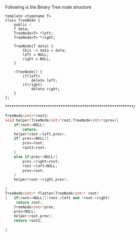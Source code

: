    Following is the Binary Tree node structure
    
    template <typename T>
    class TreeNode {
        public :
        T data;
        TreeNode<T> *left;
        TreeNode<T> *right;

        TreeNode(T data) {
            this -> data = data;
            left = NULL;
            right = NULL;
        }

        ~TreeNode() {
            if(left)
                delete left;
            if(right)
                delete right;
        }
    };

************************************************************/
```C++
TreeNode<int>*root2;
void helper(TreeNode<int>*root,TreeNode<int>*&prev){
    if(root==NULL)
        return;
    helper(root->left,prev);
    if( prev==NULL){
        prev=root;
        root2=root;
    }
    else if(prev!=NULL){
        prev->right=root;
        root->left=NULL;
        prev=root;
    }
    helper(root->right,prev);
    
}
TreeNode<int>* flatten(TreeNode<int>* root)
{   if(root==NULL||!root->left and !root->right)
     return root;
    TreeNode<int>*prev;
 	prev=NULL;
    helper(root,prev);
 	return root2;
  
}
```
